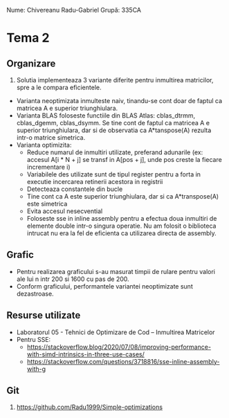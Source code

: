 Nume: Chivereanu Radu-Gabriel
Grupă: 335CA

# Tema 2

## Organizare

1. Solutia implementeaza 3 variante diferite pentru inmultirea matricilor, spre a le compara eficientele.

- Varianta neoptimizata inmulteste naiv, tinandu-se cont doar de faptul ca matricea
  A e superior triunghiulara.
- Varianta BLAS foloseste functiile din BLAS Atlas: cblas_dtrmm, cblas_dgemm, cblas_dsymm. Se tine cont de faptul ca matricea A e superior triunghiulara, dar si
  de observatia ca A\*tanspose(A) rezulta intr-o matrice simetrica.
- Varianta optimizita:
  - Reduce numarul de inmultiri utilizate, preferand adunarile (ex: accesul A[i * N + j] se transf in A[pos + j], unde pos creste la fiecare incrementare i)
  - Variabilele des utilizate sunt de tipul register pentru a forta in executie incercarea retinerii acestora in registrii
  - Detecteaza constantele din bucle
  - Tine cont ca A este superior triunghiulara, dar si ca A\*transpose(A) este simetrica
  - Evita accesul nesecvential
  - Foloseste sse in inline assembly pentru a efectua doua inmultiri de elemente double intr-o singura operatie. Nu am folosit o biblioteca intrucat nu era la fel de eficienta ca utilizarea directa de assembly.

## Grafic

- Pentru realizarea graficului s-au masurat timpii de rulare pentru valori ale lui n
  intr 200 si 1600 cu pas de 200.
- Conform graficului, performantele variantei neoptimizate sunt dezastroase.

## Resurse utilizate

- Laboratorul 05 - Tehnici de Optimizare de Cod – Inmultirea Matricelor
- Pentru SSE:
  - https://stackoverflow.blog/2020/07/08/improving-performance-with-simd-intrinsics-in-three-use-cases/
  - https://stackoverflow.com/questions/3718816/sse-inline-assembly-with-g

## Git

1. https://github.com/Radu1999/Simple-optimizations
